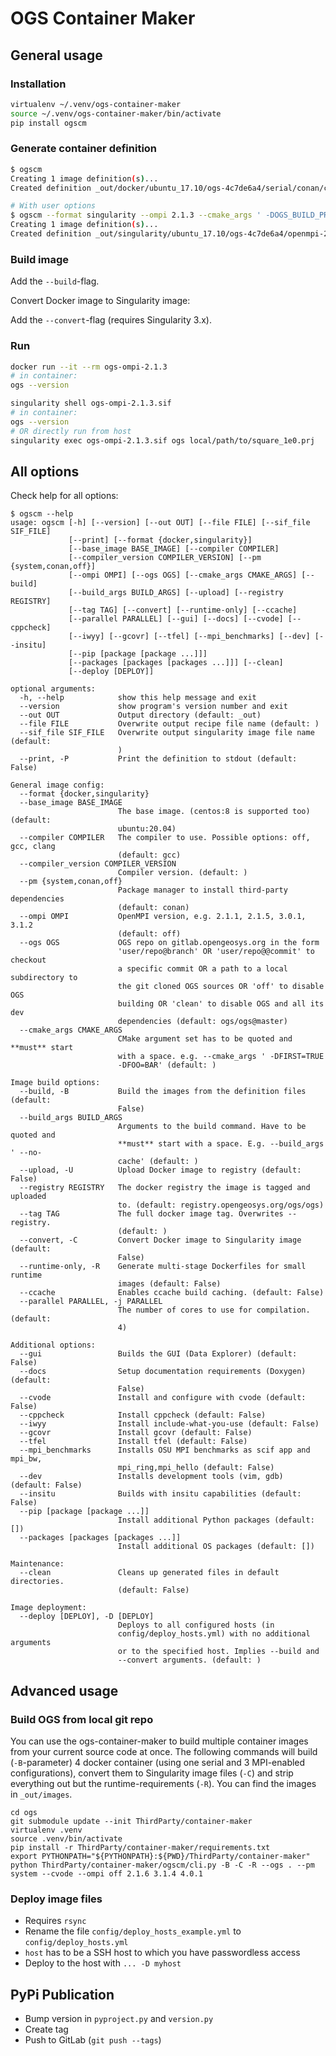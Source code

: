 # OGS Container Maker

## General usage

### Installation

```bash
virtualenv ~/.venv/ogs-container-maker
source ~/.venv/ogs-container-maker/bin/activate
pip install ogscm
```

### Generate container definition

```bash
$ ogscm
Creating 1 image definition(s)...
Created definition _out/docker/ubuntu_17.10/ogs-4c7de6a4/serial/conan/cmake-d41d8cd9/Dockerfile

# With user options
$ ogscm --format singularity --ompi 2.1.3 --cmake_args ' -DOGS_BUILD_PROCESSES=GroundwaterFlow'
Creating 1 image definition(s)...
Created definition _out/singularity/ubuntu_17.10/ogs-4c7de6a4/openmpi-2.1.3/conan/cmake-fde09bf7/Singularity.de
```

### Build image

Add the `--build`-flag.

Convert Docker image to Singularity image:

Add the `--convert`-flag (requires Singularity 3.x).

### Run

```bash
docker run --it --rm ogs-ompi-2.1.3
# in container:
ogs --version
```

```bash
singularity shell ogs-ompi-2.1.3.sif
# in container:
ogs --version
# OR directly run from host
singularity exec ogs-ompi-2.1.3.sif ogs local/path/to/square_1e0.prj
```

## All options

Check help for all options:

```
$ ogscm --help
usage: ogscm [-h] [--version] [--out OUT] [--file FILE] [--sif_file SIF_FILE]
             [--print] [--format {docker,singularity}]
             [--base_image BASE_IMAGE] [--compiler COMPILER]
             [--compiler_version COMPILER_VERSION] [--pm {system,conan,off}]
             [--ompi OMPI] [--ogs OGS] [--cmake_args CMAKE_ARGS] [--build]
             [--build_args BUILD_ARGS] [--upload] [--registry REGISTRY]
             [--tag TAG] [--convert] [--runtime-only] [--ccache]
             [--parallel PARALLEL] [--gui] [--docs] [--cvode] [--cppcheck]
             [--iwyy] [--gcovr] [--tfel] [--mpi_benchmarks] [--dev] [--insitu]
             [--pip [package [package ...]]]
             [--packages [packages [packages ...]]] [--clean]
             [--deploy [DEPLOY]]

optional arguments:
  -h, --help            show this help message and exit
  --version             show program's version number and exit
  --out OUT             Output directory (default: _out)
  --file FILE           Overwrite output recipe file name (default: )
  --sif_file SIF_FILE   Overwrite output singularity image file name (default:
                        )
  --print, -P           Print the definition to stdout (default: False)

General image config:
  --format {docker,singularity}
  --base_image BASE_IMAGE
                        The base image. (centos:8 is supported too) (default:
                        ubuntu:20.04)
  --compiler COMPILER   The compiler to use. Possible options: off, gcc, clang
                        (default: gcc)
  --compiler_version COMPILER_VERSION
                        Compiler version. (default: )
  --pm {system,conan,off}
                        Package manager to install third-party dependencies
                        (default: conan)
  --ompi OMPI           OpenMPI version, e.g. 2.1.1, 2.1.5, 3.0.1, 3.1.2
                        (default: off)
  --ogs OGS             OGS repo on gitlab.opengeosys.org in the form
                        'user/repo@branch' OR 'user/repo@@commit' to checkout
                        a specific commit OR a path to a local subdirectory to
                        the git cloned OGS sources OR 'off' to disable OGS
                        building OR 'clean' to disable OGS and all its dev
                        dependencies (default: ogs/ogs@master)
  --cmake_args CMAKE_ARGS
                        CMake argument set has to be quoted and **must** start
                        with a space. e.g. --cmake_args ' -DFIRST=TRUE
                        -DFOO=BAR' (default: )

Image build options:
  --build, -B           Build the images from the definition files (default:
                        False)
  --build_args BUILD_ARGS
                        Arguments to the build command. Have to be quoted and
                        **must** start with a space. E.g. --build_args ' --no-
                        cache' (default: )
  --upload, -U          Upload Docker image to registry (default: False)
  --registry REGISTRY   The docker registry the image is tagged and uploaded
                        to. (default: registry.opengeosys.org/ogs/ogs)
  --tag TAG             The full docker image tag. Overwrites --registry.
                        (default: )
  --convert, -C         Convert Docker image to Singularity image (default:
                        False)
  --runtime-only, -R    Generate multi-stage Dockerfiles for small runtime
                        images (default: False)
  --ccache              Enables ccache build caching. (default: False)
  --parallel PARALLEL, -j PARALLEL
                        The number of cores to use for compilation. (default:
                        4)

Additional options:
  --gui                 Builds the GUI (Data Explorer) (default: False)
  --docs                Setup documentation requirements (Doxygen) (default:
                        False)
  --cvode               Install and configure with cvode (default: False)
  --cppcheck            Install cppcheck (default: False)
  --iwyy                Install include-what-you-use (default: False)
  --gcovr               Install gcovr (default: False)
  --tfel                Install tfel (default: False)
  --mpi_benchmarks      Installs OSU MPI benchmarks as scif app and mpi_bw,
                        mpi_ring,mpi_hello (default: False)
  --dev                 Installs development tools (vim, gdb) (default: False)
  --insitu              Builds with insitu capabilities (default: False)
  --pip [package [package ...]]
                        Install additional Python packages (default: [])
  --packages [packages [packages ...]]
                        Install additional OS packages (default: [])

Maintenance:
  --clean               Cleans up generated files in default directories.
                        (default: False)

Image deployment:
  --deploy [DEPLOY], -D [DEPLOY]
                        Deploys to all configured hosts (in
                        config/deploy_hosts.yml) with no additional arguments
                        or to the specified host. Implies --build and
                        --convert arguments. (default: )

```

## Advanced usage

### Build OGS from local git repo

You can use the ogs-container-maker to build multiple container images from your current source code at once. The following commands will build (`-B`-parameter) 4 docker container (using one serial and 3 MPI-enabled configurations), convert them to Singularity image files (`-C`) and strip everything out but the runtime-requirements (`-R`). You can find the images in `_out/images`.

```
cd ogs
git submodule update --init ThirdParty/container-maker
virtualenv .venv
source .venv/bin/activate
pip install -r ThirdParty/container-maker/requirements.txt
export PYTHONPATH="${PYTHONPATH}:${PWD}/ThirdParty/container-maker"
python ThirdParty/container-maker/ogscm/cli.py -B -C -R --ogs . --pm system --cvode --ompi off 2.1.6 3.1.4 4.0.1
```

### Deploy image files

- Requires `rsync`
- Rename the file `config/deploy_hosts_example.yml` to `config/deploy_hosts.yml`
- `host` has to be a SSH host to which you have passwordless access
- Deploy to the host with `... -D myhost`


## PyPi Publication

- Bump version in `pyproject.py` and `version.py`
- Create tag
- Push to GitLab (`git push --tags`)
